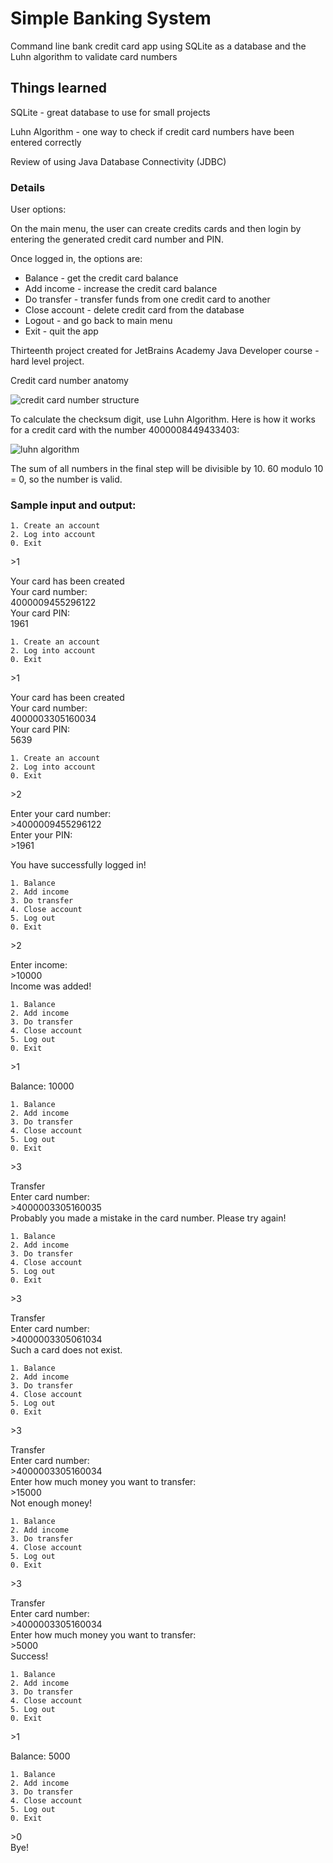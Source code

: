 # Simple Banking System

Command line bank credit card app using SQLite as a database and the Luhn algorithm to validate card numbers

## Things learned 

SQLite - great database to use for small projects

Luhn Algorithm - one way to check if credit card numbers have been entered correctly

Review of using Java Database Connectivity (JDBC) 

### Details

User options:

On the main menu, the user can create credits cards and then login by entering the generated credit card number and PIN.

Once logged in, the options are:

* Balance - get the credit card balance
* Add income - increase the credit card balance
* Do transfer - transfer funds from one credit card to another
* Close account - delete credit card from the database 
* Logout - and go back to main menu
* Exit - quit the app

Thirteenth project created for JetBrains Academy Java Developer course - hard level project.

Credit card number anatomy

![credit card number structure](https://user-images.githubusercontent.com/49824414/119209982-e4f3f580-ba77-11eb-898c-f60ff325e7d1.png)

To calculate the checksum digit, use Luhn Algorithm. Here is how it works for a credit card with the number 4000008449433403:

![luhn algorithm](https://user-images.githubusercontent.com/49824414/119210047-3dc38e00-ba78-11eb-83a1-99de5d009c71.png)

The sum of all numbers in the final step will be divisible by 10. 60 modulo 10 = 0, so the number is valid.

### Sample input and output:
```
1. Create an account
2. Log into account
0. Exit
```
\>1

Your card has been created\
Your card number:\
4000009455296122\
Your card PIN:\
1961
```
1. Create an account
2. Log into account
0. Exit
```
\>1

Your card has been created\
Your card number:\
4000003305160034\
Your card PIN:\
5639

```
1. Create an account
2. Log into account
0. Exit
```
\>2

Enter your card number:\
\>4000009455296122\
Enter your PIN:\
\>1961

You have successfully logged in!
```
1. Balance
2. Add income
3. Do transfer
4. Close account
5. Log out
0. Exit
```
\>2

Enter income:\
\>10000\
Income was added!

```
1. Balance
2. Add income
3. Do transfer
4. Close account
5. Log out
0. Exit
```
\>1

Balance: 10000

```
1. Balance
2. Add income
3. Do transfer
4. Close account
5. Log out
0. Exit
```
\>3

Transfer\
Enter card number:\
\>4000003305160035\
Probably you made a mistake in the card number. Please try again!

```
1. Balance
2. Add income
3. Do transfer
4. Close account
5. Log out
0. Exit
```
\>3

Transfer\
Enter card number:\
\>4000003305061034\
Such a card does not exist.

```
1. Balance
2. Add income
3. Do transfer
4. Close account
5. Log out
0. Exit
```
\>3

Transfer\
Enter card number:\
\>4000003305160034\
Enter how much money you want to transfer:\
\>15000\
Not enough money!

```
1. Balance
2. Add income
3. Do transfer
4. Close account
5. Log out
0. Exit
```
\>3

Transfer\
Enter card number:\
\>4000003305160034\
Enter how much money you want to transfer:\
\>5000\
Success!

```
1. Balance
2. Add income
3. Do transfer
4. Close account
5. Log out
0. Exit
```
\>1

Balance: 5000

```
1. Balance
2. Add income
3. Do transfer
4. Close account
5. Log out
0. Exit
```

\>0\
Bye!
